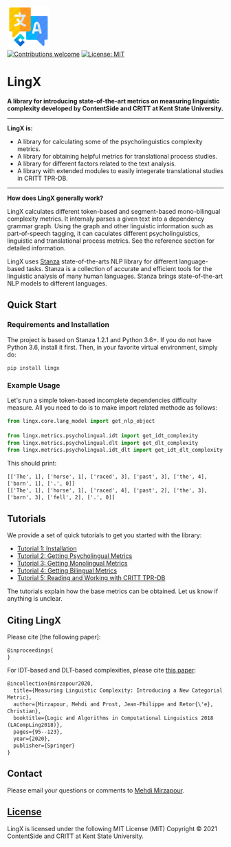 ![alt text](resources/ContentSide.png)  
[![Contributions welcome](https://img.shields.io/badge/contributions-welcome-brightgreen.svg)](CONTRIBUTING.md)
[![License: MIT](https://img.shields.io/badge/License-MIT-brightgreen.svg)](https://opensource.org/licenses/MIT)
# LingX

**A library for introducing state-of-the-art metrics on measuring linguistic complexity developed by ContentSide and CRITT at Kent State University.**

---

**LingX is:**  

- A library for calculating some of the psycholinguistics complexity metrics.  
- A library for obtaining helpful metrics for translational process studies.  
- A library for different factors related to the text analysis.  
- A library with extended modules to easily integerate translational studies in CRITT TPR-DB.  

---

**How does LingX generally work?**

LingX calculates different token-based and segment-based mono-bilingual complexity metrics. It internaly parses a given text into a dependency grammar graph. Using the graph and other linguistic information such as part-of-speech tagging, it can caculates different psycholinguistics, linguistic and translational process metrics. See the reference section for detailed information.  

LingX uses [Stanza](https://stanfordnlp.github.io/stanza/) state-of-the-arts NLP library for different language-based tasks. Stanza is a collection of accurate and efficient tools for the linguistic analysis of many human languages. Stanza brings state-of-the-art NLP models to different languages.

## Quick Start

### Requirements and Installation

The project is based on Stanza 1.2.1 and Python 3.6+. If you do not have Python 3.6, install it first. Then, in your favorite virtual environment, simply do:

```
pip install lingx
```

### Example Usage

Let's run a simple token-based incomplete dependencies difficulty measure. All you need to do is to make import related methode as follows:

```python
from lingx.core.lang_model import get_nlp_object

from lingx.metrics.psycholingual.idt import get_idt_complexity
from lingx.metrics.psycholingual.dlt import get_dlt_complexity
from lingx.metrics.psycholingual.idt_dlt import get_idt_dlt_complexity

```

This should print:

```console
[['The', 1], ['horse', 1], ['raced', 3], ['past', 3], ['the', 4], ['barn', 1], ['.', 0]]
[['The', 1], ['horse', 1], ['raced', 4], ['past', 2], ['the', 3], ['barn', 3], ['fell', 2], ['.', 0]]
```

## Tutorials

We provide a set of quick tutorials to get you started with the library:

* [Tutorial 1: Installation](./docs/TUTORIAL_1_BASICS.md)
* [Tutorial 2: Getting Psycholingual Metrics](./docs/TUTORIAL_2_PSYCHOLINGUAL.md)
* [Tutorial 3: Getting Monolingual Metrics](./docs/TUTORIAL_3_MONOLINGUAL.md)
* [Tutorial 4: Getting Bilingual Metrics](./docs/TUTORIAL_4_BILINGUAL.md)
* [Tutorial 5: Reading and Working with CRITT TPR-DB ](./docs/TUTORIAL_5_CRITT.md)

The tutorials explain how the base metrics can be obtained. Let us know if anything is unclear.



## Citing LingX

Please cite [the following paper]:

```
@inproceedings{
}
```

For IDT-based and DLT-based complexities, please cite [this paper](https://hal.archives-ouvertes.fr/hal-02146506/document):

```
@incollection{mirzapour2020,
  title={Measuring Linguistic Complexity: Introducing a New Categorial Metric},
  author={Mirzapour, Mehdi and Prost, Jean-Philippe and Retor{\'e}, Christian},
  booktitle={Logic and Algorithms in Computational Linguistics 2018 (LACompLing2018)},
  pages={95--123},
  year={2020},
  publisher={Springer}
}
```

## Contact

Please email your questions or comments to [Mehdi Mirzapour](https://sites.google.com/view/mehdimirzapour/contact).

## [License](/LICENSE)

LingX is licensed under the following MIT License (MIT) Copyright © 2021 ContentSide and CRITT at Kent State University.
